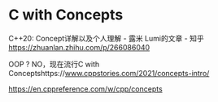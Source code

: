 # C with Concepts





C++20: Concept详解以及个人理解 - 露米 Lumi的文章 - 知乎
https://zhuanlan.zhihu.com/p/266086040

OOP ? NO，现在流行C with Conceptshttps://www.cppstories.com/2021/concepts-intro/




https://en.cppreference.com/w/cpp/concepts


